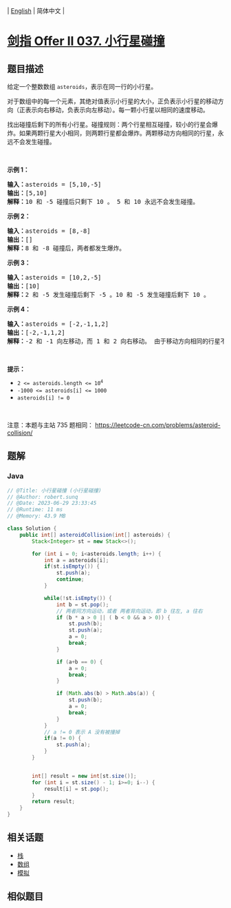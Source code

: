 
| [English](README_EN.md) | 简体中文 |

# [剑指 Offer II 037. 小行星碰撞](https://leetcode.cn//problems/XagZNi/)

## 题目描述

<p>给定一个整数数组 <code>asteroids</code>，表示在同一行的小行星。</p>

<p>对于数组中的每一个元素，其绝对值表示小行星的大小，正负表示小行星的移动方向（正表示向右移动，负表示向左移动）。每一颗小行星以相同的速度移动。</p>

<p>找出碰撞后剩下的所有小行星。碰撞规则：两个行星相互碰撞，较小的行星会爆炸。如果两颗行星大小相同，则两颗行星都会爆炸。两颗移动方向相同的行星，永远不会发生碰撞。</p>

<p>&nbsp;</p>

<p><strong>示例 1：</strong></p>

<pre>
<strong>输入：</strong>asteroids = [5,10,-5]
<strong>输出：</strong>[5,10]
<b>解释：</b>10 和 -5 碰撞后只剩下 10 。 5 和 10 永远不会发生碰撞。</pre>

<p><strong>示例 2：</strong></p>

<pre>
<strong>输入：</strong>asteroids = [8,-8]
<strong>输出：</strong>[]
<b>解释：</b>8 和 -8 碰撞后，两者都发生爆炸。</pre>

<p><strong>示例 3：</strong></p>

<pre>
<strong>输入：</strong>asteroids = [10,2,-5]
<strong>输出：</strong>[10]
<b>解释：</b>2 和 -5 发生碰撞后剩下 -5 。10 和 -5 发生碰撞后剩下 10 。</pre>

<p><strong>示例 4：</strong></p>

<pre>
<strong>输入：</strong>asteroids = [-2,-1,1,2]
<strong>输出：</strong>[-2,-1,1,2]
<b>解释</b><strong>：</strong>-2 和 -1 向左移动，而 1 和 2 向右移动。 由于移动方向相同的行星不会发生碰撞，所以最终没有行星发生碰撞。 </pre>

<p>&nbsp;</p>

<p><strong>提示：</strong></p>

<ul>
	<li><code>2 &lt;= asteroids.length&nbsp;&lt;= 10<sup>4</sup></code></li>
	<li><code>-1000 &lt;= asteroids[i] &lt;= 1000</code></li>
	<li><code>asteroids[i] != 0</code></li>
</ul>

<p>&nbsp;</p>

<p><meta charset="UTF-8" />注意：本题与主站 735&nbsp;题相同：&nbsp;<a href="https://leetcode-cn.com/problems/asteroid-collision/">https://leetcode-cn.com/problems/asteroid-collision/</a></p>


## 题解


### Java

```Java
// @Title: 小行星碰撞 (小行星碰撞)
// @Author: robert.sunq
// @Date: 2023-06-29 23:33:45
// @Runtime: 11 ms
// @Memory: 43.9 MB

class Solution {
    public int[] asteroidCollision(int[] asteroids) {
        Stack<Integer> st = new Stack<>();

        for (int i = 0; i<asteroids.length; i++) {
            int a = asteroids[i];
            if(st.isEmpty()) {
                st.push(a);
                continue;
            }

            while(!st.isEmpty()) {
                int b = st.pop();
                // 两者同方向运动，或者 两者背向运动，即 b 往左, a 往右
                if (b * a > 0 || ( b < 0 && a > 0)) {
                    st.push(b);
                    st.push(a);
                    a = 0;
                    break;
                }

                if (a+b == 0) {
                    a = 0;
                    break;
                }

                if (Math.abs(b) > Math.abs(a)) {
                    st.push(b);
                    a = 0;
                    break;
                }
            }
            // a != 0 表示 A 没有被撞掉 
            if(a != 0) {
                st.push(a);
            }
        }


        int[] result = new int[st.size()];
        for (int i = st.size() - 1; i>=0; i--) {
            result[i] = st.pop();
        }
        return result;
    }
}
```



## 相关话题

- [栈](https://leetcode.cn//tag/stack)
- [数组](https://leetcode.cn//tag/array)
- [模拟](https://leetcode.cn//tag/simulation)

## 相似题目



